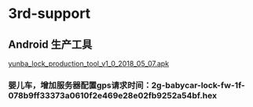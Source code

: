 # 3rd-support

## Android 生产工具 

 [yunba_lock_production_tool_v1_0_2018_05_07.apk](http://fir.im/j9yv)

### 婴儿车，增加服务器配置gps请求时间：2g-babycar-lock-fw-1f-078b9ff33373a0610f2e469e28e02fb9252a54bf.hex

